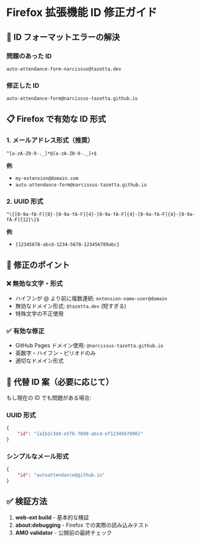 # Firefox 拡張機能 ID 修正ガイド

## 🚨 ID フォーマットエラーの解決

### 問題のあった ID

```
auto-attendance-form-narcissus@tazetta.dev
```

### 修正した ID

```
auto-attendance-form@narcissus-tazetta.github.io
```

## 📋 Firefox で有効な ID 形式

### 1. メールアドレス形式（推奨）

```
^[a-zA-Z0-9-._]*@[a-zA-Z0-9-._]+$
```

**例**:

-   `my-extension@domain.com`
-   `auto-attendance-form@narcissus-tazetta.github.io`

### 2. UUID 形式

```
^\{[0-9a-fA-F]{8}-[0-9a-fA-F]{4}-[0-9a-fA-F]{4}-[0-9a-fA-F]{4}-[0-9a-fA-F]{12}\}$
```

**例**:

-   `{12345678-abcd-1234-5678-123456789abc}`

## 🔧 修正のポイント

### ❌ 無効な文字・形式

-   ハイフンが @ より前に複数連続: `extension-name-user@domain`
-   無効なドメイン形式: `@tazetta.dev` (短すぎる)
-   特殊文字の不正使用

### ✅ 有効な修正

-   GitHub Pages ドメイン使用: `@narcissus-tazetta.github.io`
-   英数字・ハイフン・ピリオドのみ
-   適切なドメイン形式

## 🔄 代替 ID 案（必要に応じて）

もし現在の ID でも問題がある場合:

### UUID 形式

```json
{
    "id": "{a1b2c3d4-e5f6-7890-abcd-ef1234567890}"
}
```

### シンプルなメール形式

```json
{
    "id": "autoattendance@github.io"
}
```

## ✅ 検証方法

1. **web-ext build** - 基本的な検証
2. **about:debugging** - Firefox での実際の読み込みテスト
3. **AMO validator** - 公開前の最終チェック

